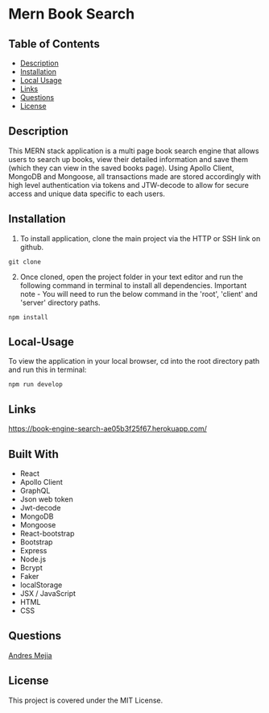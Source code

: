 # Mern Book Search


## Table of Contents

* [Description](#Description)
* [Installation](#Installation)
* [Local Usage](#Local-Usage)
* [Links](#Links)
* [Questions](#Questions)
* [License](#License)

##

## Description

This MERN stack application is a multi page book search engine that allows users to search up books, view their detailed information and save them (which they can view in the saved books page). Using Apollo Client, MongoDB and Mongoose, all transactions made are stored accordingly with high level authentication via tokens and JTW-decode to allow for secure access and unique data specific to each users.

## Installation

1. To install application, clone the main project via the HTTP or SSH link on github.

```
git clone
```

2. Once cloned, open the project folder in your text editor and run the following command in terminal to install all dependencies.
   Important note - You will need to run the below command in the 'root', 'client' and 'server' directory paths.

```
npm install
```

## Local-Usage

To view the application in your local browser, cd into the root directory path and run this in terminal:

```
npm run develop
```

## Links

https://book-engine-search-ae05b3f25f67.herokuapp.com/

## Built With

- React
- Apollo Client
- GraphQL
- Json web token
- Jwt-decode
- MongoDB
- Mongoose
- React-bootstrap
- Bootstrap
- Express
- Node.js
- Bcrypt
- Faker
- localStorage
- JSX / JavaScript
- HTML
- CSS

## Questions

[Andres Mejia](https://github.com/andedu15)


## License

This project is covered under the MIT License.




